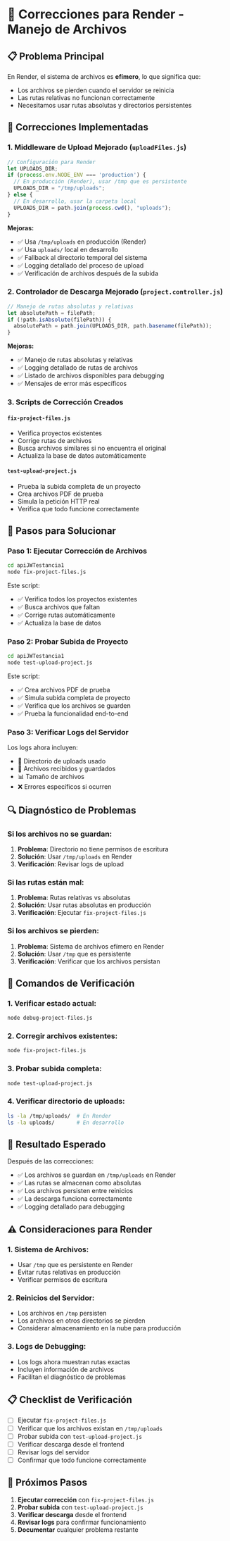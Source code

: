 # 🔧 Correcciones para Render - Manejo de Archivos

## 📋 **Problema Principal**

En Render, el sistema de archivos es **efímero**, lo que significa que:
- Los archivos se pierden cuando el servidor se reinicia
- Las rutas relativas no funcionan correctamente
- Necesitamos usar rutas absolutas y directorios persistentes

## 🔧 **Correcciones Implementadas**

### **1. Middleware de Upload Mejorado (`uploadFiles.js`)**
```javascript
// Configuración para Render
let UPLOADS_DIR;
if (process.env.NODE_ENV === 'production') {
  // En producción (Render), usar /tmp que es persistente
  UPLOADS_DIR = "/tmp/uploads";
} else {
  // En desarrollo, usar la carpeta local
  UPLOADS_DIR = path.join(process.cwd(), "uploads");
}
```

**Mejoras:**
- ✅ Usa `/tmp/uploads` en producción (Render)
- ✅ Usa `uploads/` local en desarrollo
- ✅ Fallback al directorio temporal del sistema
- ✅ Logging detallado del proceso de upload
- ✅ Verificación de archivos después de la subida

### **2. Controlador de Descarga Mejorado (`project.controller.js`)**
```javascript
// Manejo de rutas absolutas y relativas
let absolutePath = filePath;
if (!path.isAbsolute(filePath)) {
  absolutePath = path.join(UPLOADS_DIR, path.basename(filePath));
}
```

**Mejoras:**
- ✅ Manejo de rutas absolutas y relativas
- ✅ Logging detallado de rutas de archivos
- ✅ Listado de archivos disponibles para debugging
- ✅ Mensajes de error más específicos

### **3. Scripts de Corrección Creados**

#### **`fix-project-files.js`**
- Verifica proyectos existentes
- Corrige rutas de archivos
- Busca archivos similares si no encuentra el original
- Actualiza la base de datos automáticamente

#### **`test-upload-project.js`**
- Prueba la subida completa de un proyecto
- Crea archivos PDF de prueba
- Simula la petición HTTP real
- Verifica que todo funcione correctamente

## 🚀 **Pasos para Solucionar**

### **Paso 1: Ejecutar Corrección de Archivos**
```bash
cd apiJWTestancia1
node fix-project-files.js
```

Este script:
- ✅ Verifica todos los proyectos existentes
- ✅ Busca archivos que faltan
- ✅ Corrige rutas automáticamente
- ✅ Actualiza la base de datos

### **Paso 2: Probar Subida de Proyecto**
```bash
cd apiJWTestancia1
node test-upload-project.js
```

Este script:
- ✅ Crea archivos PDF de prueba
- ✅ Simula subida completa de proyecto
- ✅ Verifica que los archivos se guarden
- ✅ Prueba la funcionalidad end-to-end

### **Paso 3: Verificar Logs del Servidor**
Los logs ahora incluyen:
- 📁 Directorio de uploads usado
- 📄 Archivos recibidos y guardados
- 📊 Tamaño de archivos
- ❌ Errores específicos si ocurren

## 🔍 **Diagnóstico de Problemas**

### **Si los archivos no se guardan:**
1. **Problema**: Directorio no tiene permisos de escritura
2. **Solución**: Usar `/tmp/uploads` en Render
3. **Verificación**: Revisar logs de upload

### **Si las rutas están mal:**
1. **Problema**: Rutas relativas vs absolutas
2. **Solución**: Usar rutas absolutas en producción
3. **Verificación**: Ejecutar `fix-project-files.js`

### **Si los archivos se pierden:**
1. **Problema**: Sistema de archivos efímero en Render
2. **Solución**: Usar `/tmp` que es persistente
3. **Verificación**: Verificar que los archivos persistan

## 📝 **Comandos de Verificación**

### **1. Verificar estado actual:**
```bash
node debug-project-files.js
```

### **2. Corregir archivos existentes:**
```bash
node fix-project-files.js
```

### **3. Probar subida completa:**
```bash
node test-upload-project.js
```

### **4. Verificar directorio de uploads:**
```bash
ls -la /tmp/uploads/  # En Render
ls -la uploads/       # En desarrollo
```

## 🎯 **Resultado Esperado**

Después de las correcciones:
- ✅ Los archivos se guardan en `/tmp/uploads` en Render
- ✅ Las rutas se almacenan como absolutas
- ✅ Los archivos persisten entre reinicios
- ✅ La descarga funciona correctamente
- ✅ Logging detallado para debugging

## ⚠️ **Consideraciones para Render**

### **1. Sistema de Archivos:**
- Usar `/tmp` que es persistente en Render
- Evitar rutas relativas en producción
- Verificar permisos de escritura

### **2. Reinicios del Servidor:**
- Los archivos en `/tmp` persisten
- Los archivos en otros directorios se pierden
- Considerar almacenamiento en la nube para producción

### **3. Logs de Debugging:**
- Los logs ahora muestran rutas exactas
- Incluyen información de archivos
- Facilitan el diagnóstico de problemas

## 📋 **Checklist de Verificación**

- [ ] Ejecutar `fix-project-files.js`
- [ ] Verificar que los archivos existan en `/tmp/uploads`
- [ ] Probar subida con `test-upload-project.js`
- [ ] Verificar descarga desde el frontend
- [ ] Revisar logs del servidor
- [ ] Confirmar que todo funcione correctamente

## 🔧 **Próximos Pasos**

1. **Ejecutar corrección** con `fix-project-files.js`
2. **Probar subida** con `test-upload-project.js`
3. **Verificar descarga** desde el frontend
4. **Revisar logs** para confirmar funcionamiento
5. **Documentar** cualquier problema restante 